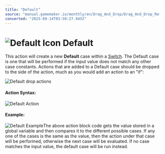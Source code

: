 ```yaml
---
title: "Default"
source: "manual.gamemaker.io/monthly/en/Drag_And_Drop/Drag_And_Drop_Reference/Switch/Default.htm"
converted: "2025-09-14T03:59:27.945Z"
---
```


# ![Default Icon](../../../assets/Images/Scripting_Reference/Drag_And_Drop/Reference/Switch/i_Switches_Default.png) Default

This action will create a new **Default** case within a [Switch](Switch.md). The Default case is one that will be performed if the input value does not match any other case constants. Actions that are added to a Default case should be dropped to the side of the action, much as you would add an action to an "if":

![Default drop actions](../../../assets/Images/Scripting_Reference/Drag_And_Drop/Reference/Switch/Default_Drop.png)

#### Action Syntax:

![Default Action](../../../assets/Images/Scripting_Reference/Drag_And_Drop/Reference/Switch/a_Switches_Default.png)

#### Example:

![Default Example](../../../assets/Images/Scripting_Reference/Drag_And_Drop/Reference/Switch/e_Switches_Default.png)The above action block code gets the value stored in a global variable and then compares it to the different possible cases. If any one of the cases is the same as the value, then the action under that case will be performed, otherwise the next case will be evaluated. If no case matches the input value, the default case will be run instead.